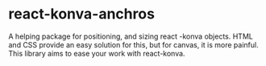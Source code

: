 # react-konva-anchros
A helping package for positioning, and sizing react -konva objects. HTML and CSS provide an easy solution for this, but for canvas, it is more painful. This library aims to ease your work with react-konva.
